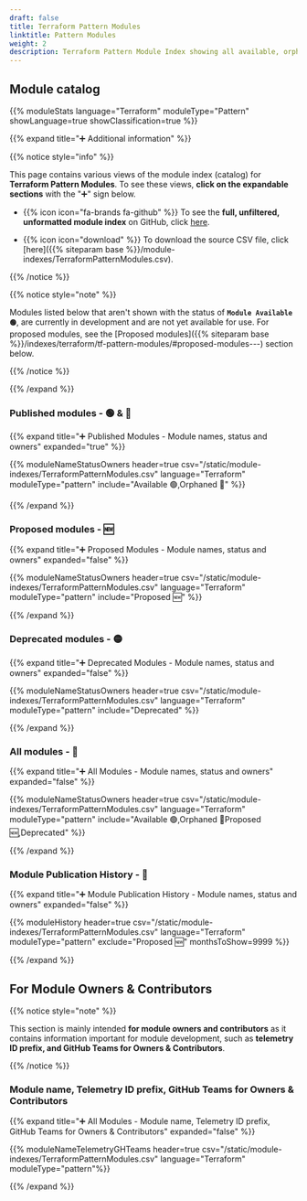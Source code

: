 ```yaml
---
draft: false
title: Terraform Pattern Modules
linktitle: Pattern Modules
weight: 2
description: Terraform Pattern Module Index showing all available, orphaned and planned modules
---
```


## Module catalog

{{% moduleStats language="Terraform" moduleType="Pattern" showLanguage=true showClassification=true %}}

{{% expand title="➕ Additional information" %}}

{{% notice style="info" %}}

This page contains various views of the module index (catalog) for **Terraform Pattern Modules**. To see these views, **click on the expandable sections** with the "➕" sign below.

- {{% icon icon="fa-brands fa-github" %}} To see the **full, unfiltered, unformatted module index** on GitHub, click [here](https://github.com/Azure/Azure-Verified-Modules/blob/main/docs/static/module-indexes/TerraformPatternModules.csv).

- {{% icon icon="download" %}} To download the source CSV file, click [here]({{% siteparam base %}}/module-indexes/TerraformPatternModules.csv).

{{% /notice %}}

{{% notice style="note" %}}

Modules listed below that aren't shown with the status of **`Module Available 🟢`**, are currently in development and are not yet available for use. For proposed modules, see the [Proposed modules]({{% siteparam base %}}/indexes/terraform/tf-pattern-modules/#proposed-modules---) section below.

{{% /notice %}}

{{% /expand %}}

### Published modules - 🟢 & 👀

{{% expand title="➕ Published Modules - Module names, status and owners" expanded="true" %}}

{{% moduleNameStatusOwners header=true csv="/static/module-indexes/TerraformPatternModules.csv" language="Terraform" moduleType="pattern" include="Available :green_circle:,Orphaned :eyes:" %}}

{{% /expand %}}

### Proposed modules - 🆕

{{% expand title="➕ Proposed Modules - Module names, status and owners" expanded="false" %}}

{{% moduleNameStatusOwners header=true csv="/static/module-indexes/TerraformPatternModules.csv" language="Terraform" moduleType="pattern" include="Proposed :new:" %}}

{{% /expand %}}

### Deprecated modules - 🟡

{{% expand title="➕ Deprecated Modules - Module names, status and owners" expanded="false" %}}

{{% moduleNameStatusOwners header=true csv="/static/module-indexes/TerraformPatternModules.csv" language="Terraform" moduleType="pattern" include="Deprecated" %}}

{{% /expand %}}

### All modules - 📇

{{% expand title="➕ All Modules - Module names, status and owners" expanded="false" %}}

{{% moduleNameStatusOwners header=true csv="/static/module-indexes/TerraformPatternModules.csv" language="Terraform" moduleType="pattern" include="Available :green_circle:,Orphaned :eyes:Proposed :new:,Deprecated" %}}

{{% /expand %}}

### Module Publication History - 📅

{{% expand title="➕ Module Publication History - Module names, status and owners" expanded="false" %}}

{{% moduleHistory header=true csv="/static/module-indexes/TerraformPatternModules.csv" language="Terraform" moduleType="pattern" exclude="Proposed :new:" monthsToShow=9999 %}}

{{% /expand %}}

## For Module Owners & Contributors

{{% notice style="note" %}}

This section is mainly intended **for module owners and contributors** as it contains information important for module development, such as **telemetry ID prefix, and GitHub Teams for Owners & Contributors**.

{{% /notice %}}

### Module name, Telemetry ID prefix, GitHub Teams for Owners & Contributors

{{% expand title="➕ All Modules - Module name, Telemetry ID prefix, GitHub Teams for Owners & Contributors" expanded="false" %}}

{{% moduleNameTelemetryGHTeams header=true csv="/static/module-indexes/TerraformPatternModules.csv" language="Terraform" moduleType="pattern"%}}

{{% /expand %}}
